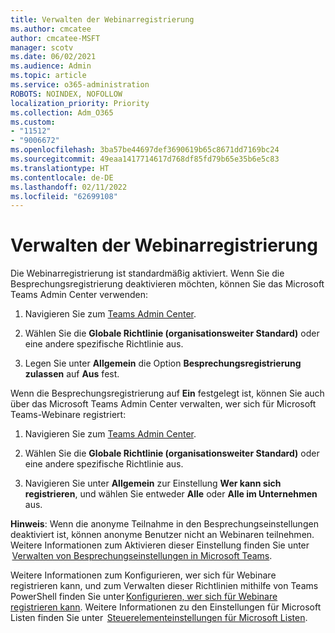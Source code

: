 ```yaml
---
title: Verwalten der Webinarregistrierung
ms.author: cmcatee
author: cmcatee-MSFT
manager: scotv
ms.date: 06/02/2021
ms.audience: Admin
ms.topic: article
ms.service: o365-administration
ROBOTS: NOINDEX, NOFOLLOW
localization_priority: Priority
ms.collection: Adm_O365
ms.custom:
- "11512"
- "9006672"
ms.openlocfilehash: 3ba57be44697def3690619b65c8671dd7169bc24
ms.sourcegitcommit: 49eaa1417714617d768df85fd79b65e35b6e5c83
ms.translationtype: HT
ms.contentlocale: de-DE
ms.lasthandoff: 02/11/2022
ms.locfileid: "62699108"
---
```

# <a name="manage-webinar-registration"></a>Verwalten der Webinarregistrierung

Die Webinarregistrierung ist standardmäßig aktiviert. Wenn Sie die Besprechungsregistrierung deaktivieren möchten, können Sie das Microsoft Teams Admin Center verwenden: 

1. Navigieren Sie zum [Teams Admin Center](https://admin.teams.microsoft.com/policies/meetings). 

2. Wählen Sie die **Globale Richtlinie (organisationsweiter Standard)** oder eine andere spezifische Richtlinie aus. 

3. Legen Sie unter **Allgemein** die Option **Besprechungsregistrierung zulassen** auf **Aus** fest. 

Wenn die Besprechungsregistrierung auf **Ein** festgelegt ist, können Sie auch über das Microsoft Teams Admin Center verwalten, wer sich für Microsoft Teams-Webinare registriert: 

1. Navigieren Sie zum [Teams Admin Center](https://admin.teams.microsoft.com/policies/meetings). 

2. Wählen Sie die **Globale Richtlinie (organisationsweiter Standard)** oder eine andere spezifische Richtlinie aus. 

3. Navigieren Sie unter **Allgemein** zur Einstellung **Wer kann sich registrieren**, und wählen Sie entweder **Alle** oder **Alle im Unternehmen** aus. 

**Hinweis**: Wenn die anonyme Teilnahme in den Besprechungseinstellungen deaktiviert ist, können anonyme Benutzer nicht an Webinaren teilnehmen. Weitere Informationen zum Aktivieren dieser Einstellung finden Sie unter  [Verwalten von Besprechungseinstellungen in Microsoft Teams](https://docs.microsoft.com/microsoftteams/meeting-settings-in-teams). 

Weitere Informationen zum Konfigurieren, wer sich für Webinare registrieren kann, und zum Verwalten dieser Richtlinien mithilfe von Teams PowerShell finden Sie unter [Konfigurieren, wer sich für Webinare registrieren kann](https://docs.microsoft.com/microsoftteams/set-up-webinars?source=docs#configure-who-can-register-for-webinars). Weitere Informationen zu den Einstellungen für Microsoft Listen finden Sie unter  [Steuerelementeinstellungen für Microsoft Listen](https://docs.microsoft.com/sharepoint/control-lists). 

 